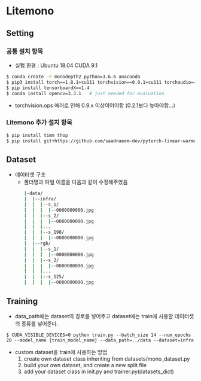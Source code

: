 # Litemono

## Setting
### 공통 설치 항목
- 실험 환경 : Ubuntu 18.04 CUDA 9.1
  
```bash
$ conda create -n monodepth2 python=3.6.6 anaconda
$ pip3 install torch==1.8.1+cu111 torchvision==0.9.1+cu111 torchaudio===0.8.1 -f https://download.pytorch.org/whl/torch_stable.html
$ pip install tensorboardX==1.4
$ conda install opencv=3.3.1   # just needed for evaluation
```

- torchvision.ops 에러로 인해 0.9.x 이상이어야함 (0.2.1보다 높아야함…)

### Litemono 추가 설치 항목

```bash
$ pip install timm thop
$ pip install git+https://github.com/saadnaeem-dev/pytorch-linear-warmup-cosine-annealing-warm-restarts-weight-decay
```

## Dataset
- 데이터셋 구조
  - 폴더명과 파일 이름을 다음과 같이 수정해주었음
    ```bash
    |-data/
    |  |--infra/
    |  |  |--s_1/
    |  |  |  |--0000000000.jpg
    |  |  |--s_2/
    |  |  |  |--0000000000.jpg
    |  |  |...
    |  |  |--s_198/
    |  |  |  |--0000000000.jpg
    |  |--rgb/
    |  |  |--s_1/
    |  |  |  |--0000000000.jpg
    |  |  |--s_2/
    |  |  |  |--0000000000.jpg
    |  |  |...
    |  |  |--s_125/
    |  |  |  |--0000000000.jpg

## Training
- data_path에는 dataset의 경로를 넣어주고 dataset에는 train에 사용할 데이터셋의 종류를 넣어준다.
```
$ CUDA_VISIBLE_DEVICES=0 python train.py --batch_size 14 --num_epochs 20 --model_name {train_model_name} --data_path=../data --dataset=infra
```

- custom dataset을 train에 사용하는 방법
  1. create own dataset class inheriting from datasets/mono_dataset.py
  2. build your own dataset, and create a new split file
  3. add your dataset class in init.py and trainer.py(datasets_dict)

